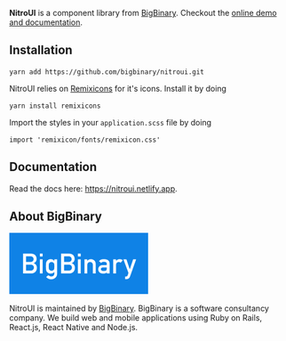 **NitroUI** is a component library from [BigBinary](https://www.bigbinary.com). Checkout the [online demo and documentation](https://nitroui.netlify.app).

## Installation

```
yarn add https://github.com/bigbinary/nitroui.git
```

NitroUI relies on [Remixicons](https://remixicon.com/) for it's icons. 
Install it by doing 
```
yarn install remixicons
```
Import the styles in your `application.scss` file by doing
```
import 'remixicon/fonts/remixicon.css'
```

## Documentation

Read the docs here: https://nitroui.netlify.app.


## About BigBinary

![BigBinary](https://raw.githubusercontent.com/bigbinary/bigbinary-assets/press-assets/PNG/logo-light-solid-small.png?raw=true)

NitroUI is maintained by [BigBinary](https://www.BigBinary.com). 
BigBinary is a software consultancy company. 
We build web and mobile applications using Ruby on Rails, React.js, React Native and Node.js.
